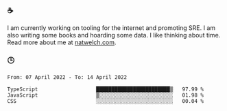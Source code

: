 ### ☕

I am currently working on tooling for the internet and promoting SRE. I am also writing some books and hoarding some data. I like thinking about time. Read more about me at [natwelch.com](https://natwelch.com).

### 🕒

<!--START_SECTION:waka-->

```text
From: 07 April 2022 - To: 14 April 2022

TypeScript                   ████████████████████████▒   97.99 %
JavaScript                   ▒░░░░░░░░░░░░░░░░░░░░░░░░   01.98 %
CSS                          ░░░░░░░░░░░░░░░░░░░░░░░░░   00.04 %
```

<!--END_SECTION:waka-->
